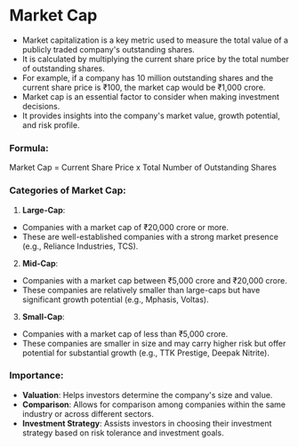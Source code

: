 # Market Cap

- Market capitalization is a key metric used to measure the total value of a publicly traded company's outstanding shares.
- It is calculated by multiplying the current share price by the total number of outstanding shares.
- For example, if a company has 10 million outstanding shares and the current share price is ₹100, the market cap would be ₹1,000 crore.
- Market cap is an essential factor to consider when making investment decisions.
- It provides insights into the company's market value, growth potential, and risk profile. 

### Formula:
Market Cap = Current Share Price x Total Number of Outstanding Shares

### Categories of Market Cap:
1. **Large-Cap**: 
- Companies with a market cap of ₹20,000 crore or more.
- These are well-established companies with a strong market presence (e.g., Reliance Industries, TCS).

2. **Mid-Cap**: 
- Companies with a market cap between ₹5,000 crore and ₹20,000 crore.
- These companies are relatively smaller than large-caps but have significant growth potential (e.g., Mphasis, Voltas).

3. **Small-Cap**: 
- Companies with a market cap of less than ₹5,000 crore.
- These companies are smaller in size and may carry higher risk but offer potential for substantial growth (e.g., TTK Prestige, Deepak Nitrite).

### Importance:
- **Valuation**: Helps investors determine the company's size and value.
- **Comparison**: Allows for comparison among companies within the same industry or across different sectors.
- **Investment Strategy**: Assists investors in choosing their investment strategy based on risk tolerance and investment goals.
